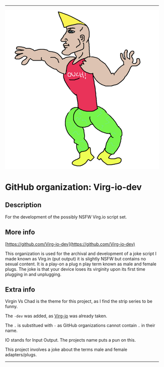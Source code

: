 
***

![Chad_VVC.jpeg failed to load. The file may be missing or corrupt. Check the file path for errors first.](/AdditionalInfo/2/Virg-io-dev/Chad_VVC.jpeg)

# GitHub organization: Virg-io-dev

## Description

For the development of the possibly NSFW Virg.io script set.

## More info

[https://github.com/Virg-io-dev](https://github.com/Virg-io-dev)

This organization is used for the archival and development of a joke script I made known as Virg.in (put output) it is slightly NSFW but contains no sexual content. It is a play-on a plug n play term known as male and female plugs. The joke is that your device loses its virginity upon its first time plugging in and unplugging.

## Extra info

Virgin Vs Chad is the theme for this project, as I find the strip series to be funny.

The `-dev` was added, as [Virg-io](https://github.com/Virg-io/) was already taken.

The `.` is substitued with `-` as GitHub organizations cannot contain `.` in their name.

IO stands for Input Output. The projects name puts a pun on this.

This project involves a joke about the terms male and female adapters/plugs. 

***
